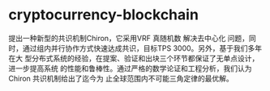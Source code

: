 # cryptocurrency-blockchain
提出一种新型的共识机制Chiron，它采用VRF 真随机数 解决去中心化 问题，同时，通过组内并行协作方式快速达成共识，目标TPS 3000。另外，基于我们多年在大 型分布式系统的经验，在提案、验证和出块三个环节都保证了无单点设计，进一步提高系统 的性能和鲁棒性。通过严格的数学论证和工程分析，我们认为Chiron 共识机制给出了迄今为 止全球范围内不可能三角定律的最优解。
